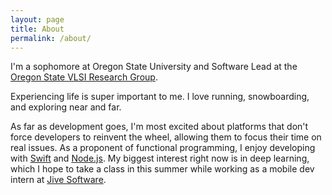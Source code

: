 ```yaml
---
layout: page
title: About
permalink: /about/
---
```


I'm a sophomore at Oregon State University and Software Lead at the [Oregon State VLSI Research Group](http://eecs.oregonstate.edu/research/vlsi/).

Experiencing life is super important to me. I love running, snowboarding, and exploring near and far.

As far as development goes, I'm most excited about platforms that don't force developers to reinvent the wheel, allowing them to focus their time on real issues. As a proponent of functional programming, I enjoy developing with [Swift](https://developer.apple.com/swift/) and [Node.js](https://nodejs.org/). My biggest interest right now is in deep learning, which I hope to take a class in this summer while working as a mobile dev intern at [Jive Software](https://www.jivesoftware.com/).